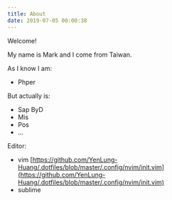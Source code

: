 ```yaml
---
title: About
date: 2019-07-05 00:00:38
---
```


Welcome!

My name is Mark and I come from Taiwan.

As I know I am:

* Phper

But actually is:

* Sap ByD
* Mis
* Pos
* ...

Editor:

* vim
[https://github.com/YenLung-Huang/.dotfiles/blob/master/.config/nvim/init.vim](https://github.com/YenLung-Huang/.dotfiles/blob/master/.config/nvim/init.vim)
* sublime
